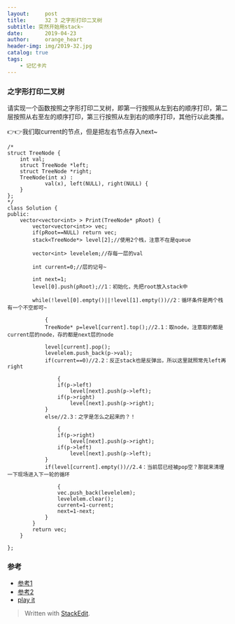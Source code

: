 ```yaml
---
layout:     post
title:      32 3 之字形打印二叉树
subtitle: 突然开始用stack~
date:       2019-04-23
author:     orange_heart
header-img: img/2019-32.jpg
catalog: true
tags:
    - 记忆卡片
---
```


### 之字形打印二叉树


请实现一个函数按照之字形打印二叉树，即第一行按照从左到右的顺序打印，第二层按照从右至左的顺序打印，第三行按照从左到右的顺序打印，其他行以此类推。

👉👉我们取current的节点，但是把左右节点存入next~


```objc
/*
struct TreeNode {
    int val;
    struct TreeNode *left;
    struct TreeNode *right;
    TreeNode(int x) :
            val(x), left(NULL), right(NULL) {
    }
};
*/
class Solution {
public:
    vector<vector<int> > Print(TreeNode* pRoot) {
        vector<vector<int>> vec;
        if(pRoot==NULL) return vec;
        stack<TreeNode*> level[2];//使用2个栈，注意不在是queue  
        
        vector<int> levelelem;//存每一层的val  
        
        int current=0;//层的记号~  
        
        int next=1;
        level[0].push(pRoot);//1：初始化，先把root放入stack中  
        
        while(!level[0].empty()||!level[1].empty())//2：循环条件是两个栈有一个不空即可~  
        
            {
            TreeNode* p=level[current].top();//2.1：取node，注意取的都是current层的node，存的都是next层的node  
            
            level[current].pop();
            levelelem.push_back(p->val);
            if(current==0)//2.2：反正stack也是反弹出，所以这里就照常先left再right  
            
                {
                if(p->left)
                    level[next].push(p->left);
                if(p->right)
                    level[next].push(p->right);
            }
            else//2.3：之字是怎么之起来的？！  
            
                {
                if(p->right)
                    level[next].push(p->right);
                if(p->left)
                    level[next].push(p->left);
            }
            if(level[current].empty())//2.4：当前层已经被pop空？那就来清理一下现场进入下一轮的循环  
            
                {
                vec.push_back(levelelem);
                levelelem.clear();
                current=1-current;
                next=1-next;
            }
        }
        return vec;
    }
    
};
```
### 参考

- [参考1](https://github.com/zhedahht/CodingInterviewChinese2)
- [参考2](https://github.com/gatieme/CodingInterviews)
- [play it](https://www.nowcoder.com/practice/91b69814117f4e8097390d107d2efbe0?tpId=13&tqId=11212&tPage=3&rp=1&ru=%2Fta%2Fcoding-interviews&qru=%2Fta%2Fcoding-interviews%2Fquestion-ranking)

> Written with [StackEdit](https://stackedit.io/).

<head>
    <script src="https://cdn.mathjax.org/mathjax/latest/MathJax.js?config=TeX-AMS-MML_HTMLorMML" type="text/javascript"></script>
    <script type="text/x-mathjax-config">
        MathJax.Hub.Config({
            tex2jax: {
            skipTags: ['script', 'noscript', 'style', 'textarea', 'pre'],
            inlineMath: [['$','$']]
            }
        });
    </script>
</head>
<!--stackedit_data:
eyJoaXN0b3J5IjpbMTQ1ODk0MDAzMiwyODc3MzExNzAsLTE5ND
A5MjU2NDcsMjkzNzI0MzczLDk5NzM4NzY1MCwtMTU0MDcyMzYy
Nl19
-->